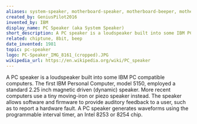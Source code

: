 ```yaml
---
aliases: system-speaker, motherboard-speaker, motherboard-beeper, motherboard-buzzer
created_by: GeniusPilot2016
invented_by: IBM
display_name: PC Speaker (aka System Speaker)
short_description: A PC speaker is a loudspeaker built into some IBM PC compatible computers.
related: chiptune, 8bit, beep
date_invented: 1981
topic: pc-speaker
logo: PC-Speaker_IMG_8161_(cropped).JPG
wikipedia_url: https://en.wikipedia.org/wiki/PC_speaker
---
```

A PC speaker is a loudspeaker built into some IBM PC compatible computers. The first IBM Personal Computer, model 5150, employed a standard 2.25 inch magnetic driven (dynamic) speaker. More recent computers use a tiny moving-iron or piezo speaker instead. The speaker allows software and firmware to provide auditory feedback to a user, such as to report a hardware fault. A PC speaker generates waveforms using the programmable interval timer, an Intel 8253 or 8254 chip.
